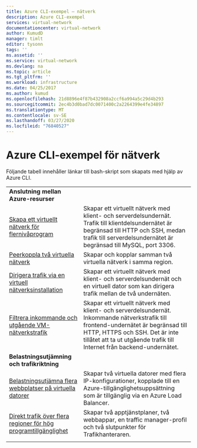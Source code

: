 ```yaml
---
title: Azure CLI-exempel – nätverk
description: Azure CLI-exempel
services: virtual-network
documentationcenter: virtual-network
author: KumudD
manager: timlt
editor: tysonn
tags: ''
ms.assetid: ''
ms.service: virtual-network
ms.devlang: na
ms.topic: article
ms.tgt_pltfrm: ''
ms.workload: infrastructure
ms.date: 04/25/2017
ms.author: kumud
ms.openlocfilehash: 21d8896e4f87b432908a2ccf6a994a5c29d4b293
ms.sourcegitcommit: 2ec4b3d0bad7dc0071400c2a2264399e4fe34897
ms.translationtype: MT
ms.contentlocale: sv-SE
ms.lasthandoff: 03/27/2020
ms.locfileid: "76840527"
---
```

# <a name="azure-cli-samples-for-networking"></a>Azure CLI-exempel för nätverk

Följande tabell innehåller länkar till bash-skript som skapats med hjälp av Azure CLI.

| | |
|-|-|
|**Anslutning mellan Azure-resurser**||
| [Skapa ett virtuellt nätverk för flernivåprogram](./scripts/virtual-network-cli-sample-multi-tier-application.md?toc=%2fazure%2fnetworking%2ftoc.json) | Skapar ett virtuellt nätverk med klient- och serverdelsundernät. Trafik till klientdelsundernätet är begränsad till HTTP och SSH, medan trafik till serverdelsundernätet är begränsad till MySQL, port 3306. |
| [Peerkoppla två virtuella nätverk](./scripts/virtual-network-cli-sample-peer-two-virtual-networks.md?toc=%2fazure%2fnetworking%2ftoc.json) | Skapar och kopplar samman två virtuella nätverk i samma region. |
| [Dirigera trafik via en virtuell nätverksinstallation](./scripts/virtual-network-cli-sample-route-traffic-through-nva.md?toc=%2fazure%2fnetworking%2ftoc.json) | Skapar ett virtuellt nätverk med klient- och serverdelsundernät och en virtuell dator som kan dirigera trafik mellan de två undernäten. |
| [Filtrera inkommande och utgående VM-nätverkstrafik](./scripts/virtual-network-filter-network-traffic.md?toc=%2fazure%2fnetworking%2ftoc.json) | Skapar ett virtuellt nätverk med klient- och serverdelsundernät. Inkommande nätverkstrafik till frontend-undernätet är begränsad till HTTP, HTTPS och SSH. Det är inte tillåtet att ta ut utgående trafik till Internet från backend-undernätet. |
|**Belastningsutjämning och trafikriktning**||
| [Belastningsutjämna flera webbplatser på virtuella datorer](./scripts/load-balancer-linux-cli-load-balance-multiple-websites-vm.md?toc=%2fazure%2fnetworking%2ftoc.json) | Skapar två virtuella datorer med flera IP-konfigurationer, kopplade till en Azure-tillgänglighetsuppsättning som är tillgänglig via en Azure Load Balancer. |
| [Direkt trafik över flera regioner för hög programtillgänglighet](./scripts/traffic-manager-cli-websites-high-availability.md?toc=%2fazure%2fnetworking%2ftoc.json) |  Skapar två apptjänstplaner, två webbappar, en traffic manager-profil och två slutpunkter för Trafikhanteraren. |
| | |
